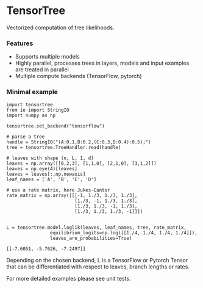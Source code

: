 # TensorTree

Vectorized computation of tree likelihoods.

### Features
- Supports multiple models
- Highly parallel, processes trees in layers, models and input examples are treated in parallel
- Multiple compute backends (TensorFlow, pytorch)

### Minimal example

```
import tensortree
from io import StringIO
import numpy as np

tensortree.set_backend("tensorflow")

# parse a tree 
handle = StringIO("(A:0.1,B:0.2,(C:0.3,D:0.4):0.5);")
tree = tensortree.TreeHandler.read(handle)

# leaves with shape (n, L, 1, d)
leaves = np.array([[0,2,3], [1,1,0], [2,1,0], [3,1,2]])
leaves = np.eye(4)[leaves]
leaves = leaves[:,np.newaxis]
leaf_names = ['A', 'B', 'C', 'D']

# use a rate matrix, here Jukes-Cantor
rate_matrix = np.array([[[-1, 1./3, 1./3, 1./3], 
                         [1./3, -1, 1./3, 1./3], 
                         [1./3, 1./3, -1, 1./3], 
                         [1./3, 1./3, 1./3, -1]]])


L = tensortree.model.loglik(leaves, leaf_names, tree, rate_matrix, 
                equilibrium_logits=np.log([[1./4, 1./4, 1./4, 1./4]]),
                leaves_are_probabilities=True)
```
`[[-7.6051, -5.7626, -7.2497]]`

Depending on the chosen backend, L is a TensorFlow or Pytorch Tensor that can be differentiated with respect to leaves, branch lengths or rates.

For more detailed examples please see unit tests.
